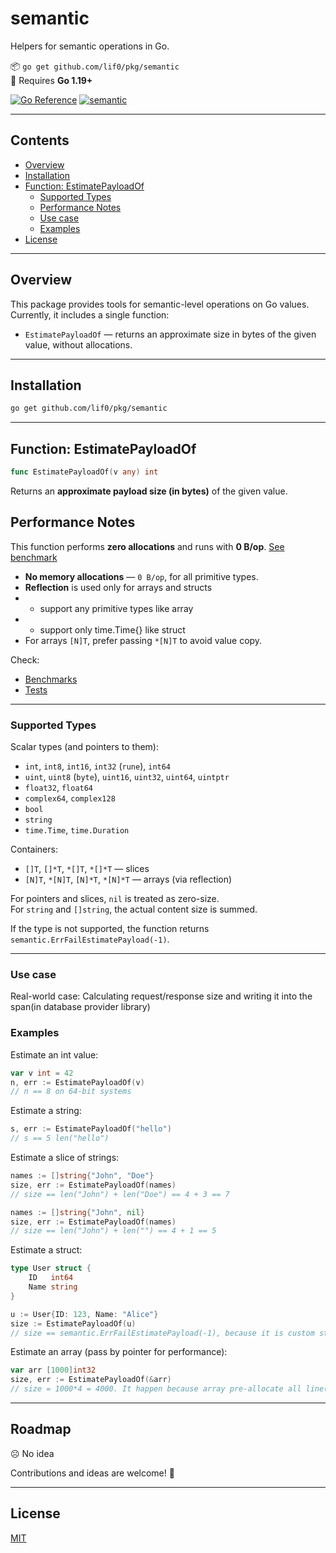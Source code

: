 # semantic

Helpers for semantic operations in Go.

📦 `go get github.com/lif0/pkg/semantic`  
🧪 Requires **Go 1.19+**

[![Go Reference](https://pkg.go.dev/badge/github.com/lif0/pkg.svg)](https://pkg.go.dev/github.com/lif0/pkg/semantic)
[![semantic](https://coveralls.io/repos/github/lif0/pkg/badge.svg?flag=semantic&branch=main)](https://coveralls.io/github/lif0/pkg?flag=semantic&branch=main)


---

## Contents

- [Overview](#overview)
- [Installation](#installation)
- [Function: EstimatePayloadOf](#function-estimatepayloadof)
  - [Supported Types](#supported-types)
  - [Performance Notes](#performance-notes)
  - [Use case](#use-case)
  - [Examples](#examples)
- [License](#license)

---

## Overview

This package provides tools for semantic-level operations on Go values.  
Currently, it includes a single function:

- `EstimatePayloadOf` — returns an approximate size in bytes of the given value, without allocations.

---

## Installation

```bash
go get github.com/lif0/pkg/semantic
```

---

## Function: EstimatePayloadOf

```go
func EstimatePayloadOf(v any) int
```

Returns an **approximate payload size (in bytes)** of the given value.

## Performance Notes

This function performs **zero allocations** and runs with **0 B/op**. [See benchmark](/semantic/estimate_payload_bench_out.txt)

- **No memory allocations** — `0 B/op`, for all primitive types.
- **Reflection** is used only for arrays and structs
- - support any primitive types like array
- - support only time.Time{} like struct
- For arrays `[N]T`, prefer passing `*[N]T` to avoid value copy.

Check:

- [Benchmarks](/semantic/estimate_payload_bench_test.go)
- [Tests](/semantic/estimate_payload_test.go)

---

### Supported Types

Scalar types (and pointers to them):

- `int`, `int8`, `int16`, `int32` (`rune`), `int64`
- `uint`, `uint8` (`byte`), `uint16`, `uint32`, `uint64`, `uintptr`
- `float32`, `float64`
- `complex64`, `complex128`
- `bool`
- `string`
- `time.Time`, `time.Duration`

Containers:

- `[]T`, `[]*T`, `*[]T`, `*[]*T` — slices
- `[N]T`, `*[N]T`, `[N]*T`, `*[N]*T` — arrays (via reflection)

For pointers and slices, `nil` is treated as zero-size.  
For `string` and `[]string`, the actual content size is summed.

If the type is not supported, the function returns `semantic.ErrFailEstimatePayload(-1)`.

---

### Use case

Real-world case: Calculating request/response size and writing it into the span(in database provider library)

### Examples

Estimate an int value:

```go
var v int = 42
n, err := EstimatePayloadOf(v)
// n == 8 on 64-bit systems
```

Estimate a string:

```go
s, err := EstimatePayloadOf("hello")
// s == 5 len("hello")
```

Estimate a slice of strings:

```go
names := []string{"John", "Doe"}
size, err := EstimatePayloadOf(names)
// size == len("John") + len("Doe") == 4 + 3 == 7
```

```go
names := []string{"John", nil}
size, err := EstimatePayloadOf(names)
// size == len("John") + len("") == 4 + 1 == 5
```

Estimate a struct:

```go
type User struct {
	ID   int64
	Name string
}

u := User{ID: 123, Name: "Alice"}
size := EstimatePayloadOf(u)
// size == semantic.ErrFailEstimatePayload(-1), because it is custom structure
```

Estimate an array (pass by pointer for performance):

```go
var arr [1000]int32
size, err := EstimatePayloadOf(&arr)
// size = 1000*4 = 4000. It happen because array pre-allocate all line(in some way slice do that also)
```

---

## Roadmap

☹️ No idea

Contributions and ideas are welcome! 🤗

---

## License

[MIT](./LICENSE)
